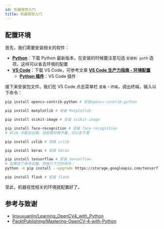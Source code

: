 ```yaml
---
id: 机器视觉入门
title: 机器视觉入门
---
```


## 配置环境

首先，我们需要安装相关的软件：

- [**Python**](https://www.python.org/downloads/)：下载 Python 最新版本。在安装的时候要注意勾选 `安装到 path` 选项，这样可以省去环境的配置
- [**VS Code**](https://code.visualstudio.com/)：下载 VS Code，可参考文章 [**VS Code 生产力指南 - 环境配置**](https://wiki-power.com/VSCode%E7%94%9F%E4%BA%A7%E5%8A%9B%E6%8C%87%E5%8D%97-%E7%8E%AF%E5%A2%83%E9%85%8D%E7%BD%AE)
  - [**Python 插件**](https://marketplace.visualstudio.com/items?itemName=ms-python.python)：VS Code 插件

接下来安装包文件。我们在 VS Code 点击菜单栏 `查看` - `终端`，调出终端，输入以下命令：

```bash
pip install opencv-contrib-python # 安装opencv-contrib-python
```

```bash
pip install matplotlib # 安装 Matplotlib
```

```bash
pip install scikit-image # 安装 scikit-image
```


```bash
pip install face-recognition # 安装 face-recognition 
# dlib 可能会出错，目前暂时用不着，可以先不管
```

```bash
pip install cvlib # 安装 cvlib
```

```bash
pip install keras # 安装 keras
```

```bash
pip install tensorflow # 安装 tensorflow
# 如果这个命令出错，则执行下方的命令：
python -m pip install --upgrade https://storage.googleapis.com/tensorflow/mac/cpu/tensorflow-1.12.0-py3-none-any.whl
```

```bash
pip install flask # 安装 flask
``` 

至此，机器视觉相关的环境就配置好了。

## 参考与致谢

- [linyuxuanlin/Learning_OpenCV4_with_Python](https://github.com/linyuxuanlin/Learning_OpenCV4_with_Python)
- [PacktPublishing/Mastering-OpenCV-4-with-Python](https://github.com/PacktPublishing/Mastering-OpenCV-4-with-Python)
